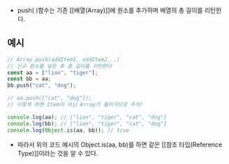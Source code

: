 - push( )함수는 기존 [[배열(Array)]]에 원소를 추가하며 배열의 총 길이를 리턴한다.

## 예시

```jsx
// Array.push(addItem1, addItem2...) 
// 신규 원소를 넣은 후 총 길이를 리턴한다 
const aa = ["lion", "tiger"]; 
const bb = aa; 
bb.push("cat", "dog");

// aa.push(["cat", "dog"]); 
// 이렇게 하면 Item이 아닌 Array가 들어가므로 주의!

console.log(aa); // ["lion", "tiger", "cat", "dog"] 
console.log(bb); // ["lion", "tiger", "cat", "dog"] 
console.log(Object.is(aa, bb)); // true
```

- 따라서 위의 코드 예시의 Object.is(aa, bb)를 하면 같은 [[참조 타입(Reference Type)]]이라는 것을 알 수 있다.
